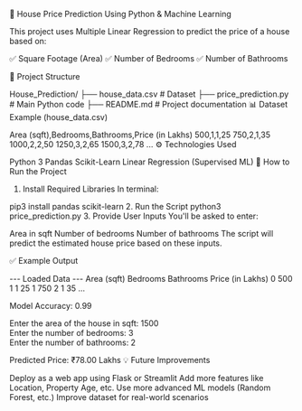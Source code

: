 🏡 House Price Prediction Using Python & Machine Learning

This project uses Multiple Linear Regression to predict the price of a house based on:

✅ Square Footage (Area)
✅ Number of Bedrooms
✅ Number of Bathrooms

📂 Project Structure

House_Prediction/
├── house_data.csv         # Dataset
├── price_prediction.py    # Main Python code
├── README.md              # Project documentation
📊 Dataset Example (house_data.csv)

Area (sqft),Bedrooms,Bathrooms,Price (in Lakhs)
500,1,1,25
750,2,1,35
1000,2,2,50
1250,3,2,65
1500,3,2,78
...
⚙️ Technologies Used

Python 3
Pandas
Scikit-Learn
Linear Regression (Supervised ML)
🚀 How to Run the Project

1. Install Required Libraries
In terminal:

pip3 install pandas scikit-learn
2. Run the Script
python3 price_prediction.py
3. Provide User Inputs
You'll be asked to enter:

Area in sqft
Number of bedrooms
Number of bathrooms
The script will predict the estimated house price based on these inputs.

✅ Example Output

--- Loaded Data ---
   Area (sqft)  Bedrooms  Bathrooms  Price (in Lakhs)
0          500         1          1               25
1          750         2          1               35
...

Model Accuracy: 0.99

Enter the area of the house in sqft: 1500  
Enter the number of bedrooms: 3  
Enter the number of bathrooms: 2  

Predicted Price: ₹78.00 Lakhs
💡 Future Improvements

Deploy as a web app using Flask or Streamlit
Add more features like Location, Property Age, etc.
Use more advanced ML models (Random Forest, etc.)
Improve dataset for real-world scenarios
